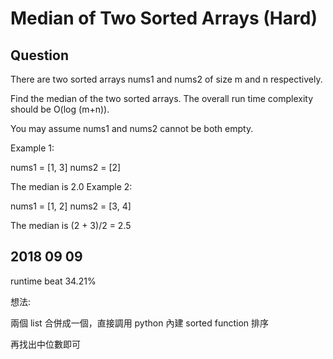 # Median of Two Sorted Arrays (Hard)

## Question
There are two sorted arrays nums1 and nums2 of size m and n respectively.

Find the median of the two sorted arrays. The overall run time complexity should be O(log (m+n)).

You may assume nums1 and nums2 cannot be both empty.

Example 1:

nums1 = [1, 3]
nums2 = [2]

The median is 2.0
Example 2:

nums1 = [1, 2]
nums2 = [3, 4]

The median is (2 + 3)/2 = 2.5

## 2018 09 09
runtime beat 34.21%

想法:

兩個 list 合併成一個，直接調用 python 內建 sorted function 排序

再找出中位數即可